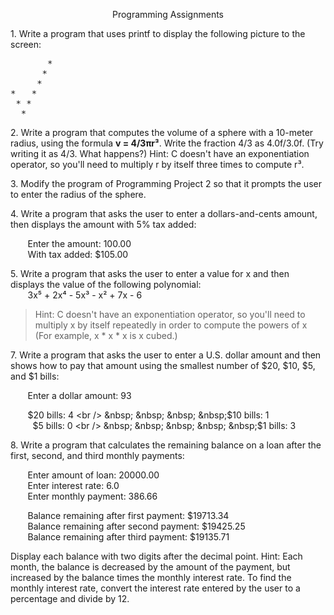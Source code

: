 <p align="center">Programming Assignments</p>

<span>1.</span> Write a program that uses printf to display the following picture to the screen:
<pre>
       *
      *
     *
*   *
 * *
  *
</pre>

<span>2.</span> Write a program that computes the volume of a sphere with a 10-meter radius, using the
formula **v = 4/3πr³**. Write the fraction 4/3 as 4.0f/3.0f. (Try writing it as 4/3.
What happens?) Hint: C doesn't have an exponentiation operator, so you'll need to 
multiply r by itself three times to compute r³.

<span>3.</span> Modify the program of Programming Project 2 so that it prompts the user to enter the
radius of the sphere.

<span>4.</span> Write a program that asks the user to enter a dollars-and-cents amount, then displays
the amount with 5% tax added: <br />

&nbsp; &nbsp; &nbsp; &nbsp;Enter the amount: 100.00 <br />
&nbsp; &nbsp; &nbsp; &nbsp;With tax added: $105.00

<span>5.</span> Write a program that asks the user to enter a value for x and then displays the value
of the following polynomial:<br />
&nbsp; &nbsp; &nbsp; &nbsp;3x⁵ + 2x⁴ - 5x³ - x² + 7x - 6 <br />
> <p>Hint: C doesn't have an exponentiation operator, so you'll need to multiply x by itself repeatedly in order to compute the powers of x (For example, x * x * x is x cubed.)</p>

<span>7.</span> Write a program that asks the user to enter a U.S. dollar amount and then shows how to pay that amount using the smallest number of $20, $10, $5, and $1 bills: 

&nbsp; &nbsp; &nbsp; &nbsp;Enter a dollar amount: 93 <br />

&nbsp; &nbsp; &nbsp; &nbsp;$20 bills: 4 <br />
&nbsp; &nbsp; &nbsp; &nbsp;$10 bills: 1 <br />
&nbsp; &nbsp; &nbsp; &nbsp; &nbsp;$5 bills: 0 <br />
&nbsp; &nbsp; &nbsp; &nbsp; &nbsp;$1 bills: 3 <br />

<span>8.</span> Write a program that calculates the remaining balance on a loan after the first, second, and third monthly payments:<br />

&nbsp; &nbsp; &nbsp; &nbsp;Enter amount of loan: 20000.00 <br />
&nbsp; &nbsp; &nbsp; &nbsp;Enter interest rate: 6.0 <br />
&nbsp; &nbsp; &nbsp; &nbsp;Enter monthly payment: 386.66 <br />

&nbsp; &nbsp; &nbsp; &nbsp;Balance remaining after first payment: $19713.34 <br />
&nbsp; &nbsp; &nbsp; &nbsp;Balance remaining after second payment: $19425.25 <br />
&nbsp; &nbsp; &nbsp; &nbsp;Balance remaining after third payment: $19135.71 <br />

Display each balance with two digits after the decimal point. Hint: Each month, the balance is decreased by the amount of the payment, but increased by the balance times the monthly interest rate. To find the monthly interest rate, convert the interest rate entered by the user to a percentage and divide by 12.
